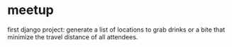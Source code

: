 # meetup
first django project: generate a list of locations to grab drinks or a bite that minimize the travel distance of all attendees.
